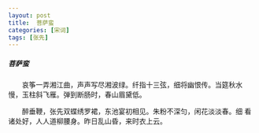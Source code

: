 ```yaml
---
layout: post
title:  菩萨蛮
categories: [宋词]
tags: [张先]
---
```


##### 菩萨蛮


　　哀筝一弄湘江曲，声声写尽湘波绿。纤指十三弦，细将幽恨传。当筵秋水
慢，玉柱斜飞雁。弹到断肠时，春山眉黛低。　　　　　　　　　　　　　　

　　醉垂鞭，张先双蝶绣罗裙，东池宴初相见。朱粉不深匀，闲花淡淡春。细
看诸处好，人人道柳腰身。昨日乱山昏，来时衣上云。　　　　　　　　　　 
　　　　　　　　　　　　　　　　　　　　　　 
　　　　　　　　　　　　　　　　　 
　　　　　　　　　　　　　　　　　　　　　　　　　　　 
 
　　　　　　　 































